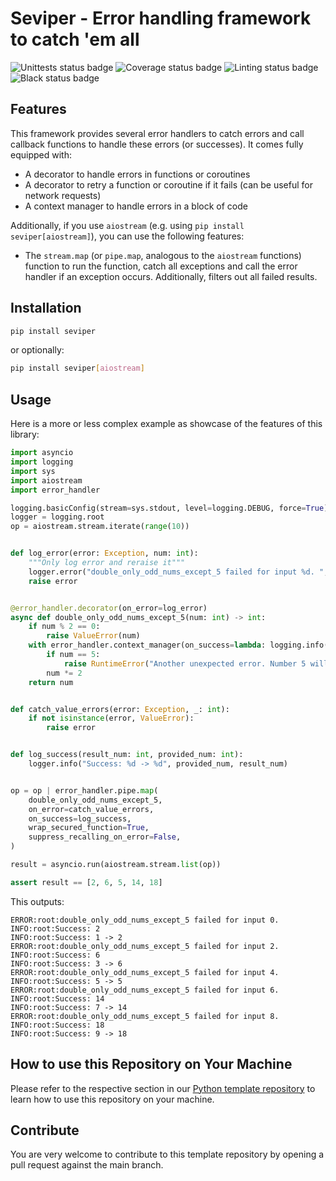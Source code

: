 # Seviper - Error handling framework to catch 'em all

![Unittests status badge](https://github.com/Hochfrequenz/seviper/workflows/Unittests/badge.svg)
![Coverage status badge](https://github.com/Hochfrequenz/seviper/workflows/Coverage/badge.svg)
![Linting status badge](https://github.com/Hochfrequenz/seviper/workflows/Linting/badge.svg)
![Black status badge](https://github.com/Hochfrequenz/seviper/workflows/Formatting/badge.svg)

## Features
This framework provides several error handlers to catch errors and call callback functions to handle these errors
(or successes). It comes fully equipped with:

- A decorator to handle errors in functions or coroutines
- A decorator to retry a function or coroutine if it fails (can be useful for network requests)
- A context manager to handle errors in a block of code

Additionally, if you use `aiostream` (e.g. using `pip install seviper[aiostream]`), you can use the following features:

- The `stream.map` (or `pipe.map`, analogous to the `aiostream` functions) function to run the function, catch all
    exceptions and call the error handler if an exception occurs. Additionally, filters out all failed results.

## Installation

```bash
pip install seviper
```

or optionally:

```bash
pip install seviper[aiostream]
```

## Usage
Here is a more or less complex example as showcase of the features of this library:

```python
import asyncio
import logging
import sys
import aiostream
import error_handler

logging.basicConfig(stream=sys.stdout, level=logging.DEBUG, force=True)
logger = logging.root
op = aiostream.stream.iterate(range(10))


def log_error(error: Exception, num: int):
    """Only log error and reraise it"""
    logger.error("double_only_odd_nums_except_5 failed for input %d. ", num)
    raise error


@error_handler.decorator(on_error=log_error)
async def double_only_odd_nums_except_5(num: int) -> int:
    if num % 2 == 0:
        raise ValueError(num)
    with error_handler.context_manager(on_success=lambda: logging.info("Success: %s", num)):
        if num == 5:
            raise RuntimeError("Another unexpected error. Number 5 will not be doubled.")
        num *= 2
    return num


def catch_value_errors(error: Exception, _: int):
    if not isinstance(error, ValueError):
        raise error


def log_success(result_num: int, provided_num: int):
    logger.info("Success: %d -> %d", provided_num, result_num)


op = op | error_handler.pipe.map(
    double_only_odd_nums_except_5,
    on_error=catch_value_errors,
    on_success=log_success,
    wrap_secured_function=True,
    suppress_recalling_on_error=False,
)

result = asyncio.run(aiostream.stream.list(op))

assert result == [2, 6, 5, 14, 18]
```

This outputs:

```
ERROR:root:double_only_odd_nums_except_5 failed for input 0.
INFO:root:Success: 2
INFO:root:Success: 1 -> 2
ERROR:root:double_only_odd_nums_except_5 failed for input 2.
INFO:root:Success: 6
INFO:root:Success: 3 -> 6
ERROR:root:double_only_odd_nums_except_5 failed for input 4.
INFO:root:Success: 5 -> 5
ERROR:root:double_only_odd_nums_except_5 failed for input 6.
INFO:root:Success: 14
INFO:root:Success: 7 -> 14
ERROR:root:double_only_odd_nums_except_5 failed for input 8.
INFO:root:Success: 18
INFO:root:Success: 9 -> 18
```

## How to use this Repository on Your Machine

Please refer to the respective section in our [Python template repository](https://github.com/Hochfrequenz/python_template_repository?tab=readme-ov-file#how-to-use-this-repository-on-your-machine)
to learn how to use this repository on your machine.

## Contribute

You are very welcome to contribute to this template repository by opening a pull request against the main branch.

